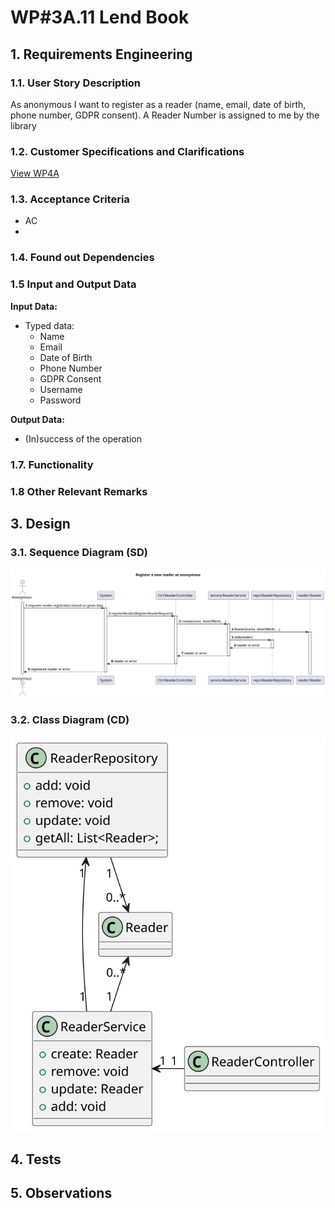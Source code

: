 # WP#3A.11 Lend Book
## 1. Requirements Engineering
### 1.1. User Story Description

As anonymous I want to register as a reader (name, email, date of birth, phone number, GDPR
consent). A Reader Number is assigned to me by the library

### 1.2. Customer Specifications and Clarifications

[View WP4A](../WP4A-Lendings.md/#12-customer-specifications-and-clarifications)

### 1.3. Acceptance Criteria
- AC
-
### 1.4. Found out Dependencies
### 1.5 Input and Output Data

**Input Data:**

* Typed data:
    * Name
    * Email
    * Date of Birth
    * Phone Number
    * GDPR Consent
    * Username
    * Password

**Output Data:**

* (In)success of the operation

### 1.7. Functionality
### 1.8 Other Relevant Remarks
## 3. Design
### 3.1. Sequence Diagram (SD)

![SD](SD.svg)
### 3.2. Class Diagram (CD)

![CD](../WP3A-Readers-CD.svg)

## 4. Tests
## 5. Observations
